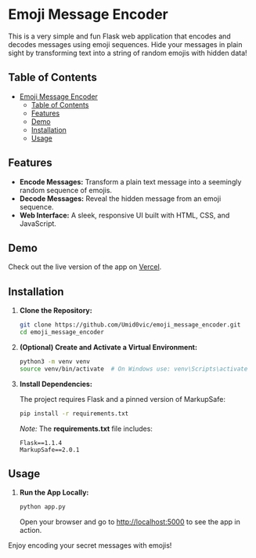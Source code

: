 # Emoji Message Encoder

This is a very simple and fun Flask web application that encodes and decodes messages using emoji sequences. Hide your messages in plain sight by transforming text into a string of random emojis with hidden data!

## Table of Contents

- [Emoji Message Encoder](#emoji-message-encoder)
  - [Table of Contents](#table-of-contents)
  - [Features](#features)
  - [Demo](#demo)
  - [Installation](#installation)
  - [Usage](#usage)

## Features

- **Encode Messages:** Transform a plain text message into a seemingly random sequence of emojis.
- **Decode Messages:** Reveal the hidden message from an emoji sequence.
- **Web Interface:** A sleek, responsive UI built with HTML, CSS, and JavaScript.

## Demo

Check out the live version of the app on [Vercel](https://emoji-message-encoder.vercel.app/).

## Installation

1. **Clone the Repository:**

   ```bash
   git clone https://github.com/Umid0vic/emoji_message_encoder.git
   cd emoji_message_encoder
   ```

2. **(Optional) Create and Activate a Virtual Environment:**

   ```bash
   python3 -m venv venv
   source venv/bin/activate  # On Windows use: venv\Scripts\activate
   ```

3. **Install Dependencies:**

   The project requires Flask and a pinned version of MarkupSafe:

   ```bash
   pip install -r requirements.txt
   ```

   _Note:_ The **requirements.txt** file includes:
   ```
   Flask==1.1.4
   MarkupSafe==2.0.1
   ```

## Usage

1. **Run the App Locally:**

   ```bash
   python app.py
   ```

   Open your browser and go to [http://localhost:5000](http://localhost:5000) to see the app in action.


Enjoy encoding your secret messages with emojis!
